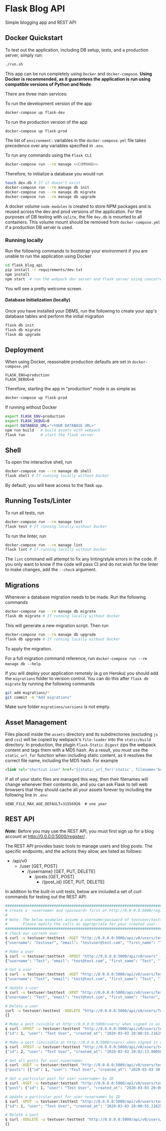 # Flask Blog API

Simple blogging app and REST API

## Docker Quickstart

To test out the application, including DB setup, tests, and a production server, simply run:

```bash
./run.sh
```

This app can be run completely using `Docker` and `docker-compose`. **Using Docker is recommended, as it guarantees the application is run using compatible versions of Python and Node**.

There are three main services:

To run the development version of the app

```bash
docker-compose up flask-dev
```

To run the production version of the app

```bash
docker-compose up flask-prod
```

The list of `environment:` variables in the `docker-compose.yml` file takes precedence over any variables specified in `.env`.

To run any commands using the `Flask CLI`

```bash
docker-compose run --rm manage <<COMMAND>>
```

Therefore, to initialize a database you would run

```bash
touch dev.db # If it doesn't exist
docker-compose run --rm manage db init
docker-compose run --rm manage db migrate
docker-compose run --rm manage db upgrade
```

A docker volume `node-modules` is created to store NPM packages and is reused across the dev and prod versions of the application. For the purposes of DB testing with `sqlite`, the file `dev.db` is mounted to all containers. This volume mount should be removed from `docker-compose.yml` if a production DB server is used.

### Running locally

Run the following commands to bootstrap your environment if you are unable to run the application using Docker

```bash
cd flask_blog_api
pip install -r requirements/dev.txt
npm install
npm start  # run the webpack dev server and flask server using concurrently
```

You will see a pretty welcome screen.

#### Database Initialization (locally)

Once you have installed your DBMS, run the following to create your app's
database tables and perform the initial migration

```bash
flask db init
flask db migrate
flask db upgrade
```

## Deployment

When using Docker, reasonable production defaults are set in `docker-compose.yml`

```text
FLASK_ENV=production
FLASK_DEBUG=0
```

Therefore, starting the app in "production" mode is as simple as

```bash
docker-compose up flask-prod
```

If running without Docker

```bash
export FLASK_ENV=production
export FLASK_DEBUG=0
export DATABASE_URL="<YOUR DATABASE URL>"
npm run build   # build assets with webpack
flask run       # start the flask server
```

## Shell

To open the interactive shell, run

```bash
docker-compose run --rm manage db shell
flask shell # If running locally without Docker
```

By default, you will have access to the flask `app`.

## Running Tests/Linter

To run all tests, run

```bash
docker-compose run --rm manage test
flask test # If running locally without Docker
```

To run the linter, run

```bash
docker-compose run --rm manage lint
flask lint # If running locally without Docker
```

The `lint` command will attempt to fix any linting/style errors in the code. If you only want to know if the code will pass CI and do not wish for the linter to make changes, add the `--check` argument.

## Migrations

Whenever a database migration needs to be made. Run the following commands

```bash
docker-compose run --rm manage db migrate
flask db migrate # If running locally without Docker
```

This will generate a new migration script. Then run

```bash
docker-compose run --rm manage db upgrade
flask db upgrade # If running locally without Docker
```

To apply the migration.

For a full migration command reference, run `docker-compose run --rm manage db --help`.

If you will deploy your application remotely (e.g on Heroku) you should add the `migrations` folder to version control.
You can do this after `flask db migrate` by running the following commands

```bash
git add migrations/*
git commit -m "Add migrations"
```

Make sure folder `migrations/versions` is not empty.

## Asset Management

Files placed inside the `assets` directory and its subdirectories
(excluding `js` and `css`) will be copied by webpack's
`file-loader` into the `static/build` directory. In production, the plugin
`Flask-Static-Digest` zips the webpack content and tags them with a MD5 hash.
As a result, you must use the `static_url_for` function when including static content,
as it resolves the correct file name, including the MD5 hash.
For example

```html
<link rel="shortcut icon" href="{{static_url_for('static', filename='build/img/favicon.ico') }}">
```

If all of your static files are managed this way, then their filenames will change whenever their
contents do, and you can ask Flask to tell web browsers that they
should cache all your assets forever by including the following line
in ``.env``:

```text
SEND_FILE_MAX_AGE_DEFAULT=31556926  # one year
```

## REST API

__*Note:*__ Before you may use the REST API, you must first sign up for a blog account at http://0.0.0.0:5000/register/ .

The REST API provides basic tools to manage users and blog posts.  The specific endpoints, and the actions they allow,
are listed as follows:

* /api/v0
   * /user                [GET, POST]
      * /{username}       [GET, PUT, DELETE]
         * /posts         [GET, POST]
            * /{post_id}  [GET, PUT, DELETE]

In addition to the built-in unit tests, below are included a set of curl commands for testing out the REST API:

```bash
#############################################################################
# Create a  <username> and <password> first at http://0.0.0.0:5000/register/
#
# Note: The below examples assume a username/password of testuser/testtest.
#       Please modify the calls as appropriate for your created user.
#############################################################################
# Check our current user
$ curl -u testuser:testtest -XGET "http://0.0.0.0:5000/api/v0/users/testuser"
{"username": "testuser", "email": "testuser@test.com", "first_name": "Test", "last_name": "User", "created_at": "2020-03-03 19:55:09.702396", "is_admin": false}

# Make a user
$ curl -u testuser:testtest -XPOST "http://0.0.0.0:5000/api/v0/users" -d "username=Test&email=test@test.com&password=secretpassword&first_name=Test&last_name=Testington&is_admin="
{"username": "Test", "email": "test@test.com", "first_name": "Test", "last_name": "Testington", "created_at": "2020-03-03 19:56:18.227055", "is_admin": false}

# Get a user
$ curl -u testuser:testtest -XGET "http://0.0.0.0:5000/api/v0/users/Test"
{"username": "Test", "email": "test@test.com", "first_name": "Test", "last_name": "Testington", "created_at": "2020-03-03 19:56:18.227055", "is_admin": false}

# Update a user
$ curl -u testuser:testtest -XPUT "http://0.0.0.0:5000/api/v0/users/Test" -d "first_name=Tester"
{"username": "Test", "email": "test@test.com", "first_name": "Tester", "last_name": "Testington", "created_at": "2020-03-03 19:56:18.227055", "is_admin": false}

# Delete a user
curl -u testuser:testtest -XDELETE "http://0.0.0.0:5000/api/v0/users/Test"
{}

# Make a post (visible at http://0.0.0.0:5000/users/ when signed in as <username>)
$ curl -XPOST -u testuser:testtest "http://0.0.0.0:5000/api/v0/users/testuser/posts" -d "title=mytitle&content=mycontent&active=True"
{"id": 1, "user": "Test User", "created_at": "2020-03-03 20:00:55.216256", "active": true, "title": "mytitle", "content": "mycontent"}

# Make a post (invisible at http://0.0.0.0:5000/users/ when signed in as <username>)
$ curl -XPOST -u testuser:testtest "http://0.0.0.0:5000/api/v0/users/testuser/posts" -d "title=mytitle&content=mycontent&active="
{"id": 2, "user": "Test User", "created_at": "2020-03-03 20:02:13.800586", "active": false, "title": "mytitle", "content": "mycontent"}

# Get all posts for user <username>
$ curl -XGET -u testuser:testtest "http://0.0.0.0:5000/api/v0/users/testuser/posts"
{"posts": [{"id": 1, "user": "Test User", "created_at": "2020-03-03 20:00:55.216256", "active": true, "title": "mytitle", "content": "mycontent"}, {"id": 2, "user": "Test User", "created_at": "2020-03-03 20:02:13.800586", "active": false, "title": "mytitle", "content": "mycontent"}]}

# Get a particular post for user <username> by ID
$ curl -XGET -u testuser:testtest "http://0.0.0.0:5000/api/v0/users/testuser/posts/1" 
{"post": {"id": 1, "user": "Test User", "created_at": "2020-03-03 20:00:55.216256", "active": true, "title": "mytitle", "content": "mycontent"}}

# Update a particular post for user <username> by ID
$ curl -XPUT -u testuser:testtest "http://0.0.0.0:5000/api/v0/users/testuser/posts/1" -d "title=abettertitle"
{"id": 1, "user": "Test User", "created_at": "2020-03-03 20:00:55.216256", "active": true, "title": "abettertitle", "content": "mycontent"}

# Delete a post
$ curl -XDELETE -u testuser:testtest "http://0.0.0.0:5000/api/v0/users/testuser/posts/1"
{}
```

